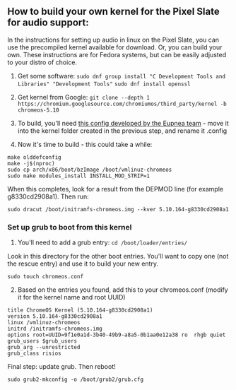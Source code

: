 ## How to build your own kernel for the Pixel Slate for audio support:
In the instructions for setting up audio in linux on the Pixel Slate, you can use the precompiled kernel available for download. Or, you can build your own.
These instructions are for Fedora systems, but can be easily adjusted to your distro of choice.

1. Get some software: 
`sudo dnf group install "C Development Tools and Libraries" "Development Tools"`
`sudo dnf install openssl`

1. Get kernel from Google:
`git clone --depth 1 https://chromium.googlesource.com/chromiumos/third_party/kernel -b chromeos-5.10`

1. To build, you'll need [this config developed by the Eupnea team](https://www.dropbox.com/s/f7tzfe1ta7hypzu/config?dl=0) - move it into the kernel folder created in the previous step, and rename it .config

1. Now it's time to build - this could take a while:

```
make olddefconfig
make -j$(nproc)   
sudo cp arch/x86/boot/bzImage /boot/vmlinuz-chromeos
sudo make modules_install INSTALL_MOD_STRIP=1
```
When this completes, look for a result from the DEPMOD line (for example g8330cd2908a1). Then run:

`sudo dracut /boot/initramfs-chromeos.img --kver 5.10.164-g8330cd2908a1`


### Set up grub to boot from this kernel

1. You'll need to add a grub entry:
`cd /boot/loader/entries/`

Look in this directory for the other boot entries. You'll want to copy one (not the rescue entry) and use it to build your new entry. 

`sudo touch chromeos.conf`

2. Based on the entries you found, add this to your chromeos.conf (modify it for the kernel name and root UUID)
```
title ChromeOS Kernel (5.10.164-g8330cd2908a1)
version 5.10.164-g8330cd2908a1
linux /vmlinuz-chromeos
initrd /initramfs-chromeos.img
options root=UUID=9f1e0a1d-3b40-49b9-a8a5-0b1aa0e12a38 ro  rhgb quiet
grub_users $grub_users
grub_arg --unrestricted
grub_class risios
```
Final step: update grub. Then reboot!

`sudo grub2-mkconfig -o /boot/grub2/grub.cfg`

